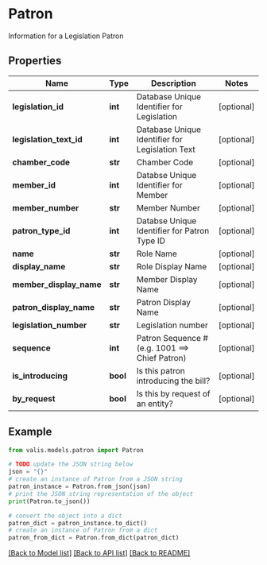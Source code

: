 # Patron

Information for a Legislation Patron

## Properties

Name | Type | Description | Notes
------------ | ------------- | ------------- | -------------
**legislation_id** | **int** | Database Unique Identifier for Legislation | [optional] 
**legislation_text_id** | **int** | Database Unique Identifier for Legislation Text | [optional] 
**chamber_code** | **str** | Chamber Code | [optional] 
**member_id** | **int** | Databse Unique Identifier for Member | [optional] 
**member_number** | **str** | Member Number | [optional] 
**patron_type_id** | **int** | Databse Unique Identifier for Patron Type ID | [optional] 
**name** | **str** | Role Name | [optional] 
**display_name** | **str** | Role Display Name | [optional] 
**member_display_name** | **str** | Member Display Name | [optional] 
**patron_display_name** | **str** | Patron Display Name | [optional] 
**legislation_number** | **str** | Legislation number | [optional] 
**sequence** | **int** | Patron Sequence # (e.g. 1001 &#x3D;&#x3D;&gt; Chief Patron) | [optional] 
**is_introducing** | **bool** | Is this patron introducing the bill? | [optional] 
**by_request** | **bool** | Is this by request of an entity? | [optional] 

## Example

```python
from valis.models.patron import Patron

# TODO update the JSON string below
json = "{}"
# create an instance of Patron from a JSON string
patron_instance = Patron.from_json(json)
# print the JSON string representation of the object
print(Patron.to_json())

# convert the object into a dict
patron_dict = patron_instance.to_dict()
# create an instance of Patron from a dict
patron_from_dict = Patron.from_dict(patron_dict)
```
[[Back to Model list]](../README.md#documentation-for-models) [[Back to API list]](../README.md#documentation-for-api-endpoints) [[Back to README]](../README.md)


